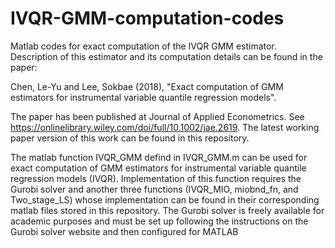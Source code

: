 # IVQR-GMM-computation-codes
Matlab codes for exact computation of the IVQR GMM estimator. Description of this estimator and its computation details can be found in the paper:

Chen, Le-Yu and Lee, Sokbae (2018), "Exact computation of GMM estimators for instrumental variable quantile regression models".

The paper has been published at Journal of Applied Econometrics. See https://onlinelibrary.wiley.com/doi/full/10.1002/jae.2619. The latest working paper version of this work can be found in this repository.


The matlab function IVQR_GMM defind in IVQR_GMM.m can be used for exact computation of GMM estimators for instrumental variable quantile regression models (IVQR). Implementation of this function requires the Gurobi solver and another three functions (IVQR_MIO, miobnd_fn, and Two_stage_LS) whose implementation can be found in their corresponding matlab files stored in this repository. The Gurobi solver is freely available for academic purposes and must be set up following the instructions on the Gurobi solver website and then configured for MATLAB 

